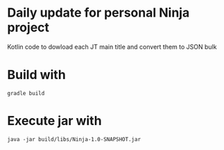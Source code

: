 # Daily update for personal Ninja project

Kotlin code to dowload each JT main title and convert them to JSON bulk

# Build with

```
gradle build
```

# Execute jar with 

```
java -jar build/libs/Ninja-1.0-SNAPSHOT.jar
```
